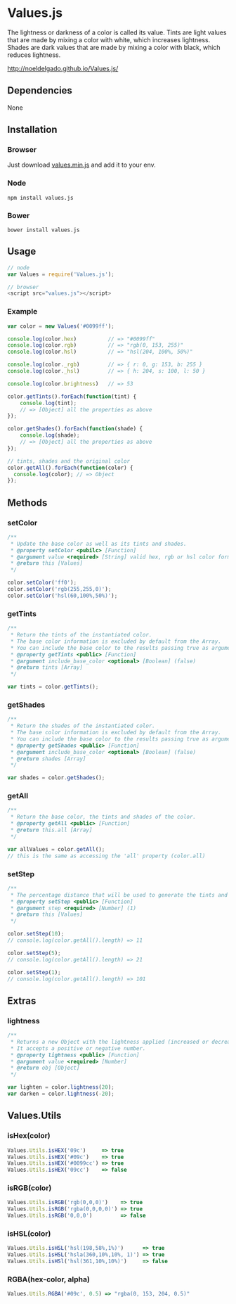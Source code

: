 # Values.js
The lightness or darkness of a color is called its value.
Tints are light values that are made by mixing a color with white, which increases lightness.
Shades are dark values that are made by mixing a color with black, which reduces lightness.

http://noeldelgado.github.io/Values.js/

## Dependencies
None

## Installation

### Browser

Just download [values.min.js](https://raw.githubusercontent.com/noeldelgado/Values.js/master/dist/values.min.js) and add it to your env.

### Node

`npm install values.js`

### Bower

`bower install values.js`

## Usage
```js
// node
var Values = require('Values.js');

// browser
<script src="values.js"></script>
```
### Example
```js
var color = new Values('#0099ff');

console.log(color.hex) 			// => "#0099ff"
console.log(color.rgb) 			// => "rgb(0, 153, 255)"
console.log(color.hsl) 			// => "hsl(204, 100%, 50%)"

console.log(color._rgb) 		// => { r: 0, g: 153, b: 255 }
console.log(color._hsl) 		// => { h: 204, s: 100, l: 50 }

console.log(color.brightness)	// => 53

color.getTints().forEach(function(tint) {
	console.log(tint);
	// => [Object] all the properties as above
});

color.getShades().forEach(function(shade) {
	console.log(shade);
	// => [Object] all the properties as above
});

// tints, shades and the original color
color.getAll().forEach(function(color) {
  console.log(color); // => Object
});
```

## Methods

### setColor
```js
/**
 * Update the base color as well as its tints and shades.
 * @property setColor <pubilc> [Function]
 * @argument value <required> [String] valid hex, rgb or hsl color format.
 * @return this [Values]
 */

color.setColor('ff0');
color.setColor('rgb(255,255,0)');
color.setColor('hsl(60,100%,50%)');
```

### getTints
```js
/**
 * Return the tints of the instantiated color.
 * The base color information is excluded by default from the Array.
 * You can include the base color to the results passing true as argument.
 * @property getTints <public> [Function]
 * @argument include_base_color <optional> [Boolean] (false)
 * @return tints [Array]
 */

var tints = color.getTints();
```

### getShades
```js
/**
 * Return the shades of the instantiated color.
 * The base color information is excluded by default from the Array.
 * You can include the base color to the results passing true as argument.
 * @property getShades <public> [Function]
 * @argument include_base_color <optional> [Boolean] (false)
 * @return shades [Array]
 */

var shades = color.getShades();
```

### getAll
```js
/**
 * Return the base color, the tints and shades of the color.
 * @property getAll <public> [Function]
 * @return this.all [Array]
 */

var allValues = color.getAll();
// this is the same as accessing the 'all' property (color.all)
```

### setStep
```js
/**
 * The percentage distance that will be used to generate the tints and shades.
 * @property setStep <public> [Function]
 * @argument step <required> [Number] (1)
 * @return this [Values]
 */

color.setStep(10);
// console.log(color.getAll().length) => 11

color.setStep(5);
// console.log(color.getAll().length) => 21

color.setStep(1);
// console.log(color.getAll().length) => 101
```

## Extras

### lightness
```js
/**
 * Returns a new Object with the lightness applied (increased or decreased).
 * It accepts a positive or negative number.
 * @property lightness <public> [Function]
 * @argument value <required> [Number]
 * @return obj [Object]
 */

var lighten = color.lightness(20);
var darken = color.lightness(-20);
```

## Values.Utils

### isHex(color)
```js
Values.Utils.isHEX('09c')     => true
Values.Utils.isHEX('#09c')    => true
Values.Utils.isHEX('#0099cc') => true
Values.Utils.isHEX('09cc')    => false
```

### isRGB(color)
```js
Values.Utils.isRGB('rgb(0,0,0)')    => true
Values.Utils.isRGB('rgba(0,0,0,0)') => true
Values.Utils.isRGB('0,0,0')         => false
```

### isHSL(color)
```js
Values.Utils.isHSL('hsl(198,58%,1%)')      => true
Values.Utils.isHSL('hsla(360,10%,10%, 1)') => true
Values.Utils.isHSl('hsl(361,10%,10%)')     => false
```

### RGBA(hex-color, alpha)
```js
Values.Utils.RGBA('#09c', 0.5) => "rgba(0, 153, 204, 0.5)"
```
